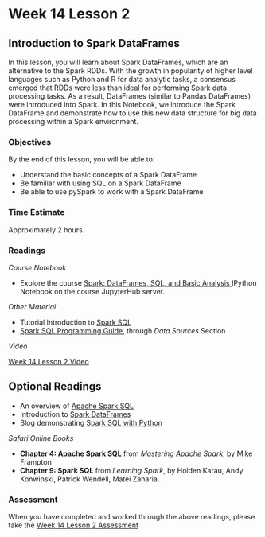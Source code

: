 # Week 14 Lesson 2 #
## Introduction to Spark DataFrames ##

In this lesson, you will learn about Spark DataFrames, which are an alternative to the Spark RDDs. With the growth in popularity of higher level languages such as Python and R for data analytic tasks, a consensus emerged that RDDs were less than ideal for performing Spark data processing tasks. As a result, DataFrames (similar to Pandas DataFrames) were introduced into Spark. In this Notebook, we introduce the Spark DataFrame and demonstrate how to use this new data structure for big data processing within a Spark environment.

### Objectives ###

By the end of this lesson, you will be able to:

- Understand the basic concepts of a Spark DataFrame
- Be familiar with using SQL on a Spark DataFrame 
- Be able to use pySpark to work with a Spark DataFrame

### Time Estimate ###

Approximately 2 hours.

### Readings ####

_Course Notebook_

- Explore the course [Spark: DataFrames, SQL, and Basic Analysis ][l2nb] IPython Notebook on the course JupyterHub server.

_Other Material_

- Tutorial Introduction to [Spark SQL][tiss]
- [Spark SQL Programming Guide][sspg], through _Data Sources_ Section

_Video_

[Week 14 Lesson 2 Video][lv]

## Optional Readings ##

- An overview of [Apache Spark SQL][oass]
- Introduction to [Spark DataFrames][isd]
- Blog demonstrating [Spark SQL with Python][bssp]

_Safari Online Books_

- **Chapter 4: Apache Spark SQL** from _Mastering Apache Spark_, by Mike Frampton
- **Chapter 9: Spark SQL** from _Learning Spark_, by Holden Karau, Andy Konwinski, Patrick Wendell, Matei Zaharia.

### Assessment ###

When you have completed and worked through the above readings, please take the [Week 14 Lesson 2 Assessment][la]

[l2nb]: ../notebooks/sparkdf.ipynb
[la]: https://learn.illinois.edu/mod/quiz/view.php?id=1844490
[lv]: https://mediaspace.illinois.edu/media/w14l2/1_f3eue976

[oass]: http://www.infoq.com/articles/apache-spark-sql
[sspg]: https://spark.apache.org/docs/latest/sql-programming-guide.html

[tiss]: http://www.tutorialspoint.com/spark_sql/spark_sql_introduction.htm

[isd]: https://databricks.com/blog/2015/02/17/introducing-dataframes-in-spark-for-large-scale-data-science.html

[bssp]: https://www.codementor.io/spark/tutorial/python-spark-sql-dataframes

